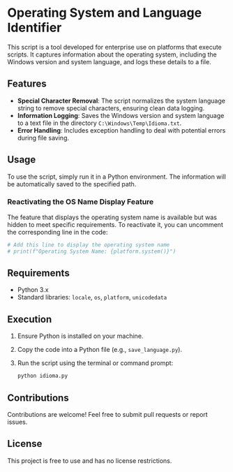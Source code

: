 # Operating System and Language Identifier

This script is a tool developed for enterprise use on platforms that execute scripts. It captures information about the operating system, including the Windows version and system language, and logs these details to a file.

## Features

- **Special Character Removal**: The script normalizes the system language string to remove special characters, ensuring clean data logging.
- **Information Logging**: Saves the Windows version and system language to a text file in the directory `C:\Windows\Temp\Idioma.txt`.
- **Error Handling**: Includes exception handling to deal with potential errors during file saving.

## Usage

To use the script, simply run it in a Python environment. The information will be automatically saved to the specified path.

### Reactivating the OS Name Display Feature

The feature that displays the operating system name is available but was hidden to meet specific requirements. To reactivate it, you can uncomment the corresponding line in the code:

```python
# Add this line to display the operating system name
# print(f"Operating System Name: {platform.system()}")
```

## Requirements

- Python 3.x  
- Standard libraries: `locale`, `os`, `platform`, `unicodedata`

## Execution

1. Ensure Python is installed on your machine.
2. Copy the code into a Python file (e.g., `save_language.py`).
3. Run the script using the terminal or command prompt:

   ```bash
   python idioma.py
   ```

## Contributions

Contributions are welcome! Feel free to submit pull requests or report issues.

## License

This project is free to use and has no license restrictions.
